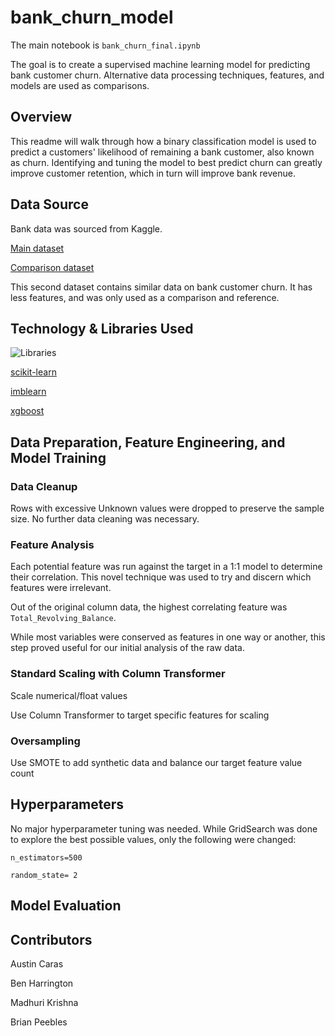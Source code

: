 # bank_churn_model

The main notebook is `bank_churn_final.ipynb`

The goal is to create a supervised machine learning model for predicting bank customer churn. Alternative data processing techniques, features, and models are used as comparisons. 


## Overview

This readme will walk through how a binary classification model is used to predict a customers' likelihood of remaining a bank customer, also known as churn. Identifying and tuning the model to best predict churn can greatly improve customer retention, which in turn will improve bank revenue.

## Data Source

Bank data was sourced from Kaggle.

[Main dataset](https://www.kaggle.com/datasets/teralasowmya/bankchurner)

[Comparison dataset](https://www.kaggle.com/datasets/mathchi/churn-for-bank-customers)

This second dataset contains similar data on bank customer churn. It has less features, and was only used as a comparison and reference.

## Technology & Libraries Used

![Libraries](https://github.com/carasaj/bank_churn_project/blob/main/Resources/Libraries.PNG) 

[scikit-learn](https://scikit-learn.org/stable/supervised_learning.html#supervised-learning)

[imblearn](https://imbalanced-learn.org/stable/install.html)

[xgboost](https://xgboost.readthedocs.io/en/stable/install.html)


## Data Preparation, Feature Engineering, and Model Training

### Data Cleanup

Rows with excessive Unknown values were dropped to preserve the sample size. No further data cleaning was necessary.

### Feature Analysis

Each potential feature was run against the target in a 1:1 model to determine their correlation. This novel technique was used to try and discern which features were irrelevant.

Out of the original column data, the highest correlating feature was `Total_Revolving_Balance`.

While most variables were conserved as features in one way or another, this step proved useful for our initial analysis of the raw data.


### Standard Scaling with Column Transformer
Scale numerical/float values

Use Column Transformer to target specific features for scaling

### Oversampling
Use SMOTE to add synthetic data and balance our target feature value count


## Hyperparameters

No major hyperparameter tuning was needed. While GridSearch was done to explore the best possible values, only the following were changed:

`n_estimators=500`

`random_state= 2`

## Model Evaluation

## Contributors

Austin Caras

Ben Harrington

Madhuri Krishna

Brian Peebles

